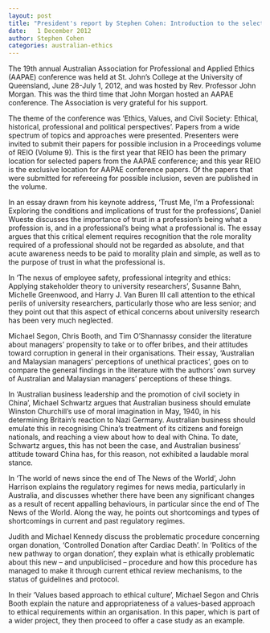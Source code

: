 ```yaml
---
layout: post
title: "President's report by Stephen Cohen: Introduction to the selected papers from the 19th annual AAPAE conference"
date:   1 December 2012
author: Stephen Cohen
categories: australian-ethics
---
```


The 19th annual Australian Association for Professional and Applied Ethics (AAPAE) conference was held at St. John’s College at the University of Queensland, June 28-July 1, 2012, and was hosted by Rev. Professor John Morgan. This was the third time that John Morgan hosted an AAPAE conference. The Association is very grateful for his support.

The theme of the conference was ‘Ethics, Values, and Civil Society: Ethical, historical, professional and political perspectives’. Papers from a wide spectrum of topics and approaches were presented. Presenters were invited to submit their papers for possible inclusion in a Proceedings volume of REIO (Volume 9). This is the first year that REIO has been the primary location for selected papers from the AAPAE conference; and this year REIO is the exclusive location for AAPAE conference papers. Of the papers that were submitted for refereeing for possible inclusion, seven are published in the volume.

In an essay drawn from his keynote address, ‘Trust Me, I’m a Professional: Exploring the conditions and implications of trust for the professions’, Daniel Wueste discusses the importance of trust in a profession’s being what a profession is, and in a professional’s being what a professional is. The essay argues that this critical element requires recognition that the role morality required of a professional should not be regarded as absolute, and that acute awareness needs to be paid to morality plain and simple, as well as to the purpose of trust in what the professional is.

In ‘The nexus of employee safety, professional integrity and ethics: Applying stakeholder theory to university researchers’, Susanne Bahn, Michelle Greenwood, and Harry J. Van Buren III call attention to the ethical perils of university researchers, particularly those who are less senior; and they point out that this aspect of ethical concerns about university research has been very much neglected.

Michael Segon, Chris Booth, and Tim O’Shannassy consider the literature about managers’ propensity to take or to offer bribes, and their attitudes toward corruption in general in their organisations. Their essay, ‘Australian and Malaysian managers’ perceptions of unethical practices’, goes on to compare the general findings in the literature with the authors’ own survey of Australian and Malaysian managers’ perceptions of these things.

In ‘Australian business leadership and the promotion of civil society in China’, Michael Schwartz argues that Australian business should emulate Winston Churchill’s use of moral imagination in May, 1940, in his determining Britain’s reaction to Nazi Germany. Australian business should emulate this in recognising China’s treatment of its citizens and foreign nationals, and reaching a view about how to deal with China. To date, Schwartz argues, this has not been the case, and Australian business’ attitude toward China has, for this reason, not exhibited a laudable moral stance.

In ‘The world of news since the end of The News of the World’, John Harrison explains the regulatory regimes for news media, particularly in Australia, and discusses whether there have been any significant changes as a result of recent appalling behaviours, in particular since the end of The News of the World. Along the way, he points out shortcomings and types of shortcomings in current and past regulatory regimes.

Judith and Michael Kennedy discuss the problematic procedure concerning organ donation, ‘Controlled Donation after Cardiac Death’. In ‘Politics of the new pathway to organ donation’, they explain what is ethically problematic about this new – and unpublicised – procedure and how this procedure has managed to make it through current ethical review mechanisms, to the status of guidelines and protocol.

In their ‘Values based approach to ethical culture’, Michael Segon and Chris Booth explain the nature and appropriateness of a values-based approach to ethical requirements within an organisation. In this paper, which is part of a wider project, they then proceed to offer a case study as an example.
